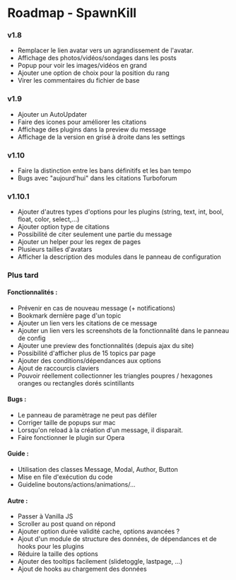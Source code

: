 Roadmap - SpawnKill
=====================

### v1.8
- Remplacer le lien avatar vers un agrandissement de l'avatar.
- Affichage des photos/vidéos/sondages dans les posts
- Popup pour voir les images/vidéos en grand
- Ajouter une option de choix pour la position du rang
- Virer les commentaires du fichier de base

### v1.9
- Ajouter un AutoUpdater
- Faire des icones pour améliorer les citations
- Affichage des plugins dans la preview du message
- Affichage de la version en grisé à droite dans les settings

### v1.10
- Faire la distinction entre les bans définitifs et les ban tempo
- Bugs avec "aujourd'hui" dans les citations Turboforum

### v1.10.1
- Ajouter d'autres types d'options pour les plugins (string, text, int, bool, float, color, select,...)
- Ajouter option type de citations
- Possibilité de citer seulement une partie du message
- Ajouter un helper pour les regex de pages
- Plusieurs tailles d'avatars
- Afficher la description des modules dans le panneau de configuration

### Plus tard
#### Fonctionnalités :
- Prévenir en cas de nouveau message (+ notifications)
- Bookmark dernière page d'un topic
- Ajouter un lien vers les citations de ce message
- Ajouter un lien vers les screenshots de la fonctionnalité dans le panneau de config
- Ajouter une preview des fonctionnalités (depuis ajax du site)
- Possibilité d'afficher plus de 15 topics par page
- Ajouter des conditions/dépendances aux options
- Ajout de raccourcis claviers
- Pouvoir réellement collectionner les triangles poupres / hexagones oranges ou rectangles dorés scintillants

#### Bugs :
- Le panneau de paramètrage ne peut pas défiler
- Corriger taille de popups sur mac
- Lorsqu'on reload à la création d'un message, il disparait.
- Faire fonctionner le plugin sur Opera

#### Guide :
- Utilisation des classes Message, Modal, Author, Button
- Mise en file d'exécution du code
- Guideline boutons/actions/animations/...

#### Autre :
- Passer à Vanilla JS
- Scroller au post quand on répond
- Ajouter option durée validité cache, options avancées ?
- Ajout d'un module de structure des données, de dépendances et de hooks pour les plugins
- Réduire la taille des options
- Ajouter des tooltips facilement (slidetoggle, lastpage, ...)
- Ajout de hooks au chargement des données
